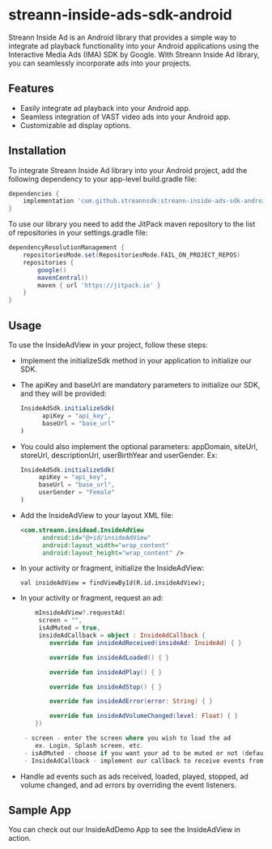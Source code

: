 # streann-inside-ads-sdk-android

Streann Inside Ad is an Android library that provides a simple way to integrate ad playback
functionality into your Android applications using the Interactive Media Ads (IMA) SDK by Google. With Streann Inside Ad library, you can seamlessly
incorporate ads into your projects.


## Features

- Easily integrate ad playback into your Android app.
- Seamless integration of VAST video ads into your Android app.
- Customizable ad display options.
  

## Installation

To integrate Streann Inside Ad library into your Android project, add the following dependency to
your app-level build.gradle file:

```gradle
dependencies {
    implementation 'com.github.streannsdk:streann-inside-ads-sdk-android:1.0.1
}
```

To use our library you need to add the JitPack maven repository to the list of repositories
in your settings.gradle file:

```gradle
dependencyResolutionManagement {
    repositoriesMode.set(RepositoriesMode.FAIL_ON_PROJECT_REPOS)
    repositories {
        google()
        mavenCentral()
        maven { url 'https://jitpack.io' }
    }
}
```

## Usage

To use the InsideAdView in your project, follow these steps:

- Implement the initializeSdk method in your application to initialize our SDK.
- The apiKey and baseUrl are mandatory parameters to initialize our SDK, and they will be provided:
  ```js
  InsideAdSdk.initializeSdk(
        apiKey = "api_key",
        baseUrl = "base_url"
  )

  ```

- You could also implement the optional parameters: appDomain, siteUrl, storeUrl, descriptionUrl,
  userBirthYear and userGender. Ex:
   ```js
   InsideAdSdk.initializeSdk(
        apiKey = "api_key",
        baseUrl = "base_url",
        userGender = "Female"
   )
   ```

- Add the InsideAdView to your layout XML file:
  ```xml
  <com.streann.insidead.InsideAdView
        android:id="@+id/insideAdView"
        android:layout_width="wrap_content"
        android:layout_height="wrap_content" />
  
- In your activity or fragment, initialize the InsideAdView:

  ```val insideAdView = findViewById(R.id.insideAdView);```

- In your activity or fragment, request an ad:

  ```kotlin
      mInsideAdView?.requestAd(
       screen = "",
       isAdMuted = true,
       insideAdCallback = object : InsideAdCallback {
          override fun insideAdReceived(insideAd: InsideAd) { }
  
          override fun insideAdLoaded() { }
  
          override fun insideAdPlay() { }
  
          override fun insideAdStop() { }
  
          override fun insideAdError(error: String) { }
  
          override fun insideAdVolumeChanged(level: Float) { }
      })
  
   - screen - enter the screen where you wish to load the ad
      ex. Login, Splash screen, etc.
   - isAdMuted - choose if you want your ad to be muted or not (default value: false)
   - InsideAdCallback - implement our callback to receive events from the ads' progress
  ```

- Handle ad events such as ads received, loaded, played, stopped, ad volume changed, and ad errors
  by overriding the event listeners.

## Sample App

You can check out our InsideAdDemo App to see the InsideAdView in action.
